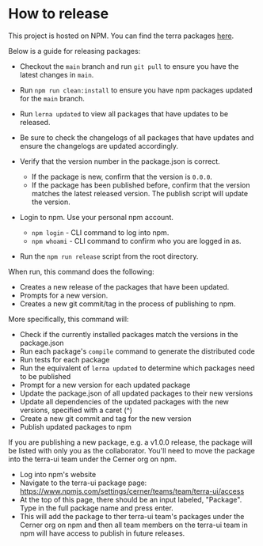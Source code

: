 # How to release

This project is hosted on NPM.  You can find the terra packages [here][project-url].

Below is a guide for releasing packages:
- Checkout the `main` branch and run `git pull` to ensure you have the latest changes in `main`.
- Run `npm run clean:install` to ensure you have npm packages updated for the `main` branch.
- Run `lerna updated` to view all packages that have updates to be released.
- Be sure to check the changelogs of all packages that have updates and ensure the changelogs are updated accordingly.

- Verify that the version number in the package.json is correct.
  - If the package is new, confirm that the version is `0.0.0`.
  - If the package has been published before, confirm that the version matches the latest released version. The publish script will update the version.

- Login to npm. Use your personal npm account.
  - `npm login` - CLI command to log into npm.
  - `npm whoami` - CLI command to confirm who you are logged in as.

- Run the `npm run release` script from the root directory.

When run, this command does the following:

- Creates a new release of the packages that have been updated.
- Prompts for a new version.
- Creates a new git commit/tag in the process of publishing to npm.

More specifically, this command will:

- Check if the currently installed packages match the versions in the package.json
- Run each package's `compile` command to generate the distributed code
- Run tests for each package
- Run the equivalent of `lerna updated` to determine which packages need to be published
- Prompt for a new version for each updated package
- Update the package.json of all updated packages to their new versions
- Update all dependencies of the updated packages with the new versions, specified with a caret (^)
- Create a new git commit and tag for the new version
- Publish updated packages to npm

If you are publishing a new package, e.g. a v1.0.0 release, the package will be listed with only you as the collaborator.
You'll need to move the package into the terra-ui team under the Cerner org on npm.
- Log into npm's website
- Navigate to the terra-ui package page: https://www.npmjs.com/settings/cerner/teams/team/terra-ui/access
- At the top of this page, there should be an input labeled, "Package". Type in the full package name and press enter.
- This will add the package to ther terra-ui team's packages under the Cerner org on npm and then all team members on the terra-ui team in npm will have access to publish in future releases.

[project-url]: https://www.npmjs.com/org/cerner/team/terra-ui